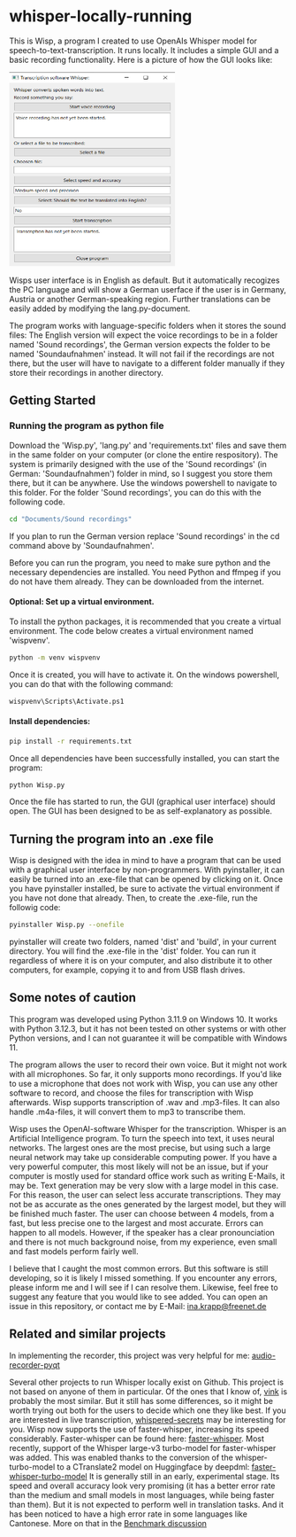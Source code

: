 # whisper-locally-running
This is Wisp, a program I created to use OpenAIs Whisper model for speech-to-text-transcription. It runs locally. It includes a simple GUI and a basic recording functionality.
Here is a picture of how the GUI looks like:

<img src="/pictures/picture1.png" alt="The GUI allows the user to record something, choose a recorded audio file to turn it into text, specifiy accuracy and if a translation to english should be done." width="300" height="350">

Wisps user interface is in English as default. But it automatically recogizes the PC language and will show a German userface if the user is in Germany, Austria or another German-speaking region. Further translations can be easily added by modifying the lang.py-document. 

The program works with language-specific folders when it stores the sound files: The English version will expect the voice recordings to be in a folder named 'Sound recordings', the German version expects the folder to be named 'Soundaufnahmen' instead. It will not fail if the recordings are not there, but the user will have to navigate to a different folder manually if they store their recordings in another directory. 

## Getting Started

### Running the program as python file
Download the 'Wisp.py', 'lang.py' and 'requirements.txt' files and save them in the same folder on your computer (or clone the entire respository). The system is primarily designed with the use of the 'Sound recordings' (in German: 'Soundaufnahmen') folder in mind, so I suggest you store them there, but it can be anywhere.
Use the windows powershell to navigate to this folder. For the folder 'Sound recordings', you can do this with the following code.
  ```sh
cd "Documents/Sound recordings"
 ```
If you plan to run the German version replace 'Sound recordings' in the cd command above by 'Soundaufnahmen'.

Before you can run the program, you need to make sure python and the necessary dependencies are installed. You need Python and ffmpeg if you do not have them already. They can be downloaded from the internet.

#### Optional: Set up a virtual environment.
To install the python packages, it is recommended that you create a virtual environment. The code below creates a virtual environment named 'wispvenv'.
  ```sh
python -m venv wispvenv
 ```
Once it is created, you will have to activate it. On the windows powershell, you can do that with the following command:
  ```sh
wispvenv\Scripts\Activate.ps1
 ```

#### Install dependencies:
  ```sh
pip install -r requirements.txt
 ```
Once all dependencies have been successfully installed, you can start the program:
  ```sh
python Wisp.py
 ```
Once the file has started to run, the GUI (graphical user interface) should open. The GUI has been designed to be as self-explanatory as possible.

## Turning the program into an .exe file

Wisp is designed with the idea in mind to have a program that can be used with a graphical user interface by non-programmers. 
With pyinstaller, it can easily be turned into an .exe-file that can be opened by clicking on it. Once you have pyinstaller installed, be sure to activate the virtual environment if you have not done that already.
Then, to create the .exe-file, run the followig code:
  ```sh
pyinstaller Wisp.py --onefile
 ```
pyinstaller will create two folders, named 'dist' and 'build', in your current directory. You will find the .exe-file in the 'dist' folder. You can run it regardless of where it is on your computer, and also distribute it to other computers, for example, copying it to and from USB flash drives.

## Some notes of caution
This program was developed using Python 3.11.9 on Windows 10. It works with Python 3.12.3, but it has not been tested on other systems or with other Python versions, and I can not guarantee it will be compatible with Windows 11.

The program allows the user to record their own voice. But it might not work with all microphones. So far, it only supports mono recordings.
If you'd like to use a microphone that does not work with Wisp, you can use any other software to record, and choose the files for transcription with Wisp afterwards.
Wisp supports transcription of .wav and .mp3-files. It can also handle .m4a-files, it will convert them to mp3 to transcribe them.

Wisp uses the OpenAI-software Whisper for the transcription. Whisper is an Artificial Intelligence program. To turn the speech into text, it uses neural networks. The largest ones are the most precise, but using such a large neural network may take up considerable computing power. If you have a very powerful computer, this most likely will not be an issue, but if your computer is mostly used for standard office work such as writing E-Mails, it may be. Text generation may be very slow with a large model in this case.
For this reason, the user can select less accurate transcriptions. They may not be as accurate as the ones generated by the largest model, but they will be finished much faster.
The user can choose between 4 models, from a fast, but less precise one to the largest and most accurate.
Errors can happen to all models. However, if the speaker has a clear pronounciation and there is not much background noise, from my experience, even small and fast models perform fairly well.

I believe that I caught the most common errors. But this software is still developing, so it is likely I missed something. If you encounter any errors, please inform me and I will see if I can resolve them.
Likewise, feel free to suggest any feature that you would like to see added. You can open an issue in this repository, or contact me by E-Mail: ina.krapp@freenet.de

## Related and similar projects

In implementing the recorder, this project was very helpful for me: [audio-recorder-pyqt](https://github.com/dv66/audio-recorder-pyqt)

Several other projects to run Whisper locally exist on Github. This project is not based on anyone of them in particular. Of the ones that I know of, [vink](https://github.com/ssciwr/vink) is probably the most similar. But it still has some differences, so it might be worth trying out both for the users to decide which one they like best. If you are interested in live transcription, [whispered-secrets](https://github.com/john-sandall/whispered-secrets) may be interesting for you.
Wisp now supports the use of faster-whisper, increasing its speed considerably. Faster-whisper can be found here: [faster-whisper](https://github.com/SYSTRAN/faster-whisper).
Most recently, support of the Whisper large-v3 turbo-model for faster-whisper was added. This was enabled thanks to the conversion of the whisper-turbo-model to a CTranslate2 model on Huggingface by deepdml: [faster-whisper-turbo-model](https://huggingface.co/deepdml/faster-whisper-large-v3-turbo-ct2)
It is generally still in an early, experimental stage. Its speed and overall accuracy look very promising (it has a better error rate than the medium and small models in most languages, while being faster than them).
But it is not expected to perform well in translation tasks. And it has been noticed to have a high error rate in some languages like Cantonese. More on that in the [Benchmark discussion](https://github.com/SYSTRAN/faster-whisper/issues/1030) 
